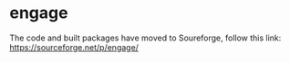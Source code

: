 # engage

The code and built packages have moved to Soureforge, follow this link: https://sourceforge.net/p/engage/
